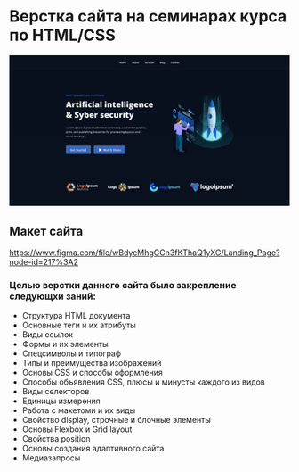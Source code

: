 # Верстка сайта на семинарах курса по HTML/CSS
![img layout](img/layout.jpg)

## Макет сайта
https://www.figma.com/file/wBdyeMhgGCn3fKThaQ1yXG/Landing_Page?node-id=217%3A2 

### Целью верстки данного сайта было закрепление следующхи заний:
- Структура HTML документа
- Основные теги и их атрибуты
- Виды ссылок
- Формы и их элементы
- Спецсимволы и типограф
- Типы и преимущества изображений
- Основы CSS и способы оформления
- Способы объявления CSS, плюсы и минусты каждого из видов
- Виды селекторов
- Единицы измерения
- Работа с макетоми и их виды
- Свойство display, строчные и блочные элементы
- Основы Flexbox и Grid layout
- Свойства position
- Основы создания адаптивного сайта
- Медиазапросы